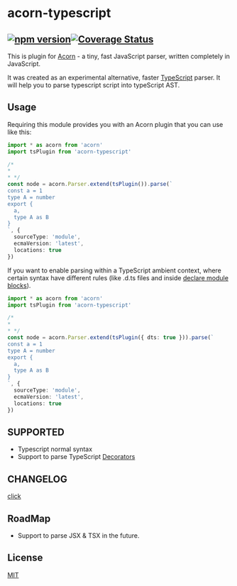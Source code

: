 # acorn-typescript
[![npm version](https://img.shields.io/npm/v/acorn-typescript.svg?style=flat)](https://www.npmjs.com/package/acorn-typescript)[![Coverage Status](https://codecov.io/gh/TyrealHu/acorn-typescript/branch/master/graph/badge.svg)](https://codecov.io/gh/TyrealHu/acorn-typescript)
---

This is plugin for [Acorn](http://marijnhaverbeke.nl/acorn/) - a tiny, fast JavaScript parser, written completely in JavaScript.

It was created as an experimental alternative, faster [TypeScript](https://www.typescriptlang.org/) parser. It will help you to parse
typescript script into typeScript AST.

## Usage

Requiring this module provides you with an Acorn plugin that you can use like this:

```typescript
import * as acorn from 'acorn'
import tsPlugin from 'acorn-typescript'

/*
*
* */
const node = acorn.Parser.extend(tsPlugin()).parse(`
const a = 1
type A = number
export {
  a,
  type A as B
}
`, {
  sourceType: 'module',
  ecmaVersion: 'latest',
  locations: true
})
```

If you want to enable parsing within a TypeScript ambient context, where certain syntax have different rules (like .d.ts files and inside [declare module blocks](https://www.typescriptlang.org/docs/handbook/declaration-files/introduction.html)).
```typescript
import * as acorn from 'acorn'
import tsPlugin from 'acorn-typescript'

/*
*
* */
const node = acorn.Parser.extend(tsPlugin({ dts: true })).parse(`
const a = 1
type A = number
export {
  a,
  type A as B
}
`, {
  sourceType: 'module',
  ecmaVersion: 'latest',
  locations: true
})
```

## SUPPORTED
- Typescript normal syntax
- Support to parse TypeScript [Decorators](https://www.typescriptlang.org/docs/handbook/decorators.html)

## CHANGELOG

[click](./CHANGELOG.md)

## RoadMap
- Support to parse JSX & TSX in the future.

## License
[MIT](https://couto.mit-license.org/)

